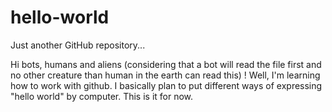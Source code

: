# hello-world
Just another GitHub repository...

Hi bots, humans and aliens (considering that a bot will read the file first and no other creature than human in the earth can read this) !
Well, I'm learning how to work with github. I basically plan to put different ways of expressing "hello world" by computer.
This is it for now.
